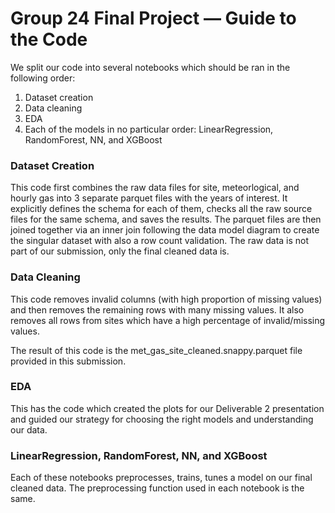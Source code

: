 # Group 24 Final Project — Guide to the Code

We split our code into several notebooks which should be ran in the following order:
1. Dataset creation
2. Data cleaning
3. EDA
4. Each of the models in no particular order: LinearRegression, RandomForest, NN, and XGBoost

### Dataset Creation

This code first combines the raw data files for site, meteorlogical, and hourly gas into 3 separate parquet files with the years of interest. It explicitly defines the schema for each of them, checks all the raw source files for the same schema, and saves the results. The parquet files are then joined together via an inner join following the data model diagram to create the singular dataset with also a row count validation. The raw data is not part of our submission, only the final cleaned data is.

### Data Cleaning

This code removes invalid columns (with high proportion of missing values) and then removes the remaining rows
with many missing values. It also removes all rows from sites which have a high percentage of invalid/missing values.

The result of this code is the met_gas_site_cleaned.snappy.parquet file provided in this submission.

### EDA

This has the code which created the plots for our Deliverable 2 presentation and guided our strategy for
choosing the right models and understanding our data.

### LinearRegression, RandomForest, NN, and XGBoost

Each of these notebooks preprocesses, trains, tunes a model on our final cleaned data.
The preprocessing function used in each notebook is the same.
